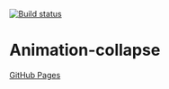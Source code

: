[![Build status](https://ci.appveyor.com/api/projects/status/1i7w8hvodhnncjr9?svg=true)](https://ci.appveyor.com/project/Di-sole/2-ahj-animation-collapse)

# Animation-collapse
[GitHub Pages](https://di-sole.github.io/2-ahj-animation-collapse/) 

